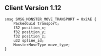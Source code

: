 ## Client Version 1.12

```rust,ignore
smsg SMSG_MONSTER_MOVE_TRANSPORT = 0x2AE {
    PackedGuid transport;    
    f32 position_x;    
    f32 position_y;    
    f32 position_z;    
    u32 spline_id;    
    MonsterMoveType move_type;    
}

```
